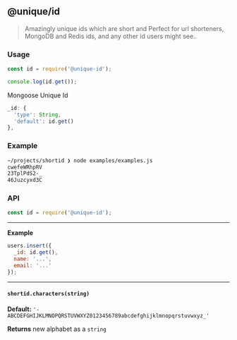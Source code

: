 ## @unique/id 

> Amazingly unique ids which are short and Perfect for url shorteners, MongoDB and Redis ids, and any other id users might see..
### Usage

```js
const id = require('@unique-id');

console.log(id.get());
```

Mongoose Unique Id
```js
_id: {
  'type': String,
  'default': id.get()
},
```



### Example

```bash
~/projects/shortid ❯ node examples/examples.js
cwefeWRhpRV
23TplPdS2-_
46Juzcyxd3C
```



### API

```js
const id = require('@unique-id');
```

---------------------------------------

__Example__

```js
users.insert({
  _id: id.get(),
  name: '...',
  email: '...'
});
```

---------------------------------------

#### `shortid.characters(string)`

__Default:__ `'-ABCDEFGHIJKLMNOPQRSTUVWXYZ0123456789abcdefghijklmnopqrstuvwxyz_'`

__Returns__ new alphabet as a `string`
